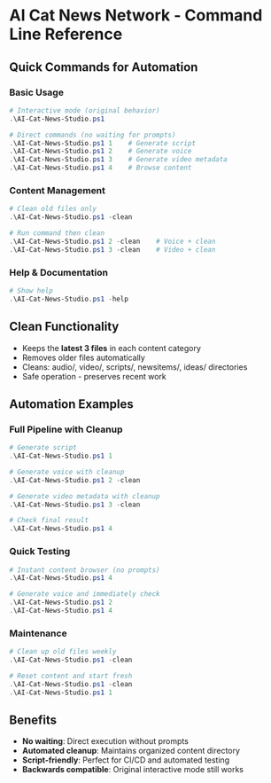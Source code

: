 # AI Cat News Network - Command Line Reference

## Quick Commands for Automation

### Basic Usage
```powershell
# Interactive mode (original behavior)
.\AI-Cat-News-Studio.ps1

# Direct commands (no waiting for prompts)
.\AI-Cat-News-Studio.ps1 1    # Generate script
.\AI-Cat-News-Studio.ps1 2    # Generate voice
.\AI-Cat-News-Studio.ps1 3    # Generate video metadata
.\AI-Cat-News-Studio.ps1 4    # Browse content
```

### Content Management
```powershell
# Clean old files only
.\AI-Cat-News-Studio.ps1 -clean

# Run command then clean
.\AI-Cat-News-Studio.ps1 2 -clean    # Voice + clean
.\AI-Cat-News-Studio.ps1 3 -clean    # Video + clean
```

### Help & Documentation
```powershell
# Show help
.\AI-Cat-News-Studio.ps1 -help
```

## Clean Functionality
- Keeps the **latest 3 files** in each content category
- Removes older files automatically
- Cleans: audio/, video/, scripts/, newsitems/, ideas/ directories
- Safe operation - preserves recent work

## Automation Examples

### Full Pipeline with Cleanup
```powershell
# Generate script
.\AI-Cat-News-Studio.ps1 1

# Generate voice with cleanup
.\AI-Cat-News-Studio.ps1 2 -clean

# Generate video metadata with cleanup  
.\AI-Cat-News-Studio.ps1 3 -clean

# Check final result
.\AI-Cat-News-Studio.ps1 4
```

### Quick Testing
```powershell
# Instant content browser (no prompts)
.\AI-Cat-News-Studio.ps1 4

# Generate voice and immediately check
.\AI-Cat-News-Studio.ps1 2
.\AI-Cat-News-Studio.ps1 4
```

### Maintenance
```powershell
# Clean up old files weekly
.\AI-Cat-News-Studio.ps1 -clean

# Reset content and start fresh
.\AI-Cat-News-Studio.ps1 -clean
.\AI-Cat-News-Studio.ps1 1
```

## Benefits
- **No waiting**: Direct execution without prompts
- **Automated cleanup**: Maintains organized content directory
- **Script-friendly**: Perfect for CI/CD and automated testing
- **Backwards compatible**: Original interactive mode still works

